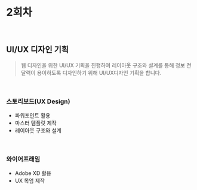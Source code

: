 # 2회차

<br>

## UI/UX 디자인 기획
> 웹 디자인을 위한 UI/UX 기획을 진행하여 레이아웃 구조와 설계를 통해 정보 전달력이 용이하도록 디자인하기 위해 UI/UX디자인 기획을 합니다.

<br>

### 스토리보드(UX Design)
- 파워포인트 활용
- 마스터 템플릿 제작
- 레이아웃 구조와 설계

<br>

### 와이어프래임
- Adobe XD 활용
- UX 목업 제작